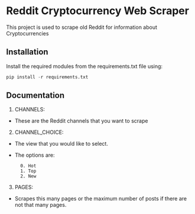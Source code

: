 
# Reddit Cryptocurrency Web Scraper

This project is used to scrape old Reddit for information about Cryptocurrencies


## Installation

Install the required modules from the requirements.txt file using:

```python
pip install -r requirements.txt
```
    
## Documentation

1. CHANNELS: 
* These are the Reddit channels that you want to scrape
2. CHANNEL_CHOICE:
* The view that you would like to select. 
* The options are:
        
        0. Hot
        1. Top
        2. New 
3. PAGES:
* Scrapes this many pages or the maximum number of posts if there are not that many pages.

